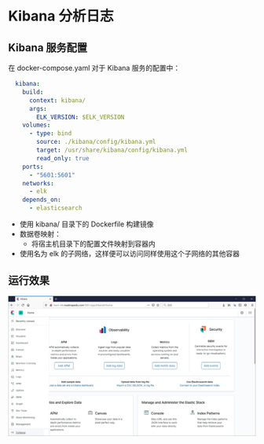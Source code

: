 # Kibana 分析日志

## Kibana 服务配置

在 docker-compose.yaml 对于 Kibana 服务的配置中：

```yaml
  kibana:
    build:
      context: kibana/
      args:
        ELK_VERSION: $ELK_VERSION
    volumes:
      - type: bind
        source: ./kibana/config/kibana.yml
        target: /usr/share/kibana/config/kibana.yml
        read_only: true
    ports:
      - "5601:5601"
    networks:
      - elk
    depends_on:
      - elasticsearch
```

- 使用 kibana/ 目录下的 Dockerfile 构建镜像
- 数据卷映射：
    - 将宿主机目录下的配置文件映射到容器内
- 使用名为 elk 的子网络，这样便可以访问同样使用这个子网络的其他容器

## 运行效果

![Kibana Welcome](./imgs/kibana-welcome.jpg)